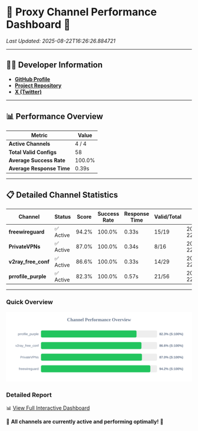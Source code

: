 # 🌟 Proxy Channel Performance Dashboard 🌟

_Last Updated: 2025-08-22T16:26:26.884721_

---

## 👩‍💻 Developer Information

- **[GitHub Profile](https://github.com/4n0nymou3)**  
- **[Project Repository](https://github.com/4n0nymou3/multi-proxy-config-fetcher)**  
- **[X (Twitter)](https://x.com/4n0nymou3)**  

---

## 📊 Performance Overview

| Metric                | Value       |
|-----------------------|-------------|
| **Active Channels**   | 4 / 4       |
| **Total Valid Configs** | 58          |
| **Average Success Rate** | 100.0%      |
| **Average Response Time** | 0.39s       |

---

## 📋 Detailed Channel Statistics

| Channel          | Status     | Score  | Success Rate | Response Time | Valid/Total | Last Success               |
|------------------|------------|--------|--------------|---------------|-------------|----------------------------|
| **freewireguard**  | ✅ Active  | 94.2%  | 100.0% | 0.33s         | 15/19       | 2025-08-22T16:26:26.882894 |
| **PrivateVPNs**  | ✅ Active  | 87.0%  | 100.0% | 0.34s         | 8/16       | 2025-08-22T16:26:26.519498 |
| **v2ray_free_conf**  | ✅ Active  | 86.6%  | 100.0% | 0.33s         | 14/29       | 2025-08-22T16:26:26.146813 |
| **prrofile_purple**  | ✅ Active  | 82.3%  | 100.0% | 0.57s         | 21/56       | 2025-08-22T16:26:25.735669 |

---

### Quick Overview
<div align="center">
  <a href="https://raw.githubusercontent.com/nullluser/NullRepo/refs/heads/main/assets/channel_stats_chart.svg">
    <img src="https://raw.githubusercontent.com/nullluser/NullRepo/refs/heads/main/assets/channel_stats_chart.svg" alt="Source Performance Statistics" width="800">
  </a>
</div>

### Detailed Report
📊 [View Full Interactive Dashboard](https://htmlpreview.github.io/?https://github.com/nullluser/NullRepo/blob/main/assets/performance_report.html)

🎉 **All channels are currently active and performing optimally!** 🎉
